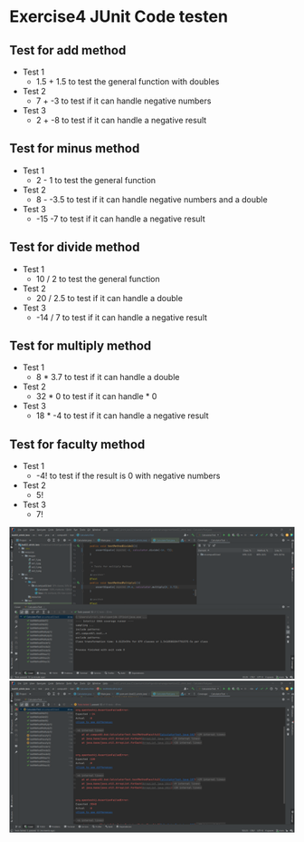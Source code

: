 # Exercise4 JUnit Code testen

## Test for add method

- Test 1
  - 1.5 + 1.5 to test the general function with doubles
- Test 2
  - 7 + -3 to test if it can handle negative numbers
- Test 3
  - 2 + -8 to test if it can handle a negative result

## Test for minus method

- Test 1
  - 2 - 1 to test the general function
- Test 2
  - 8 - -3.5 to test if it can handle negative numbers and a double
- Test 3 
  - -15 -7 to test if it can handle a negative result

## Test for divide method

- Test 1
  - 10 / 2 to test the general function
- Test 2
  - 20 / 2.5 to test if it can handle a double
- Test 3
  - -14 / 7 to test if it can handle a negative result

## Test for multiply method

- Test 1
  - 8 * 3.7 to test if it can handle a double
- Test 2
  - 32 * 0 to test if it can handle * 0
- Test 3
  - 18 * -4 to test if it can handle a negative result

## Test for faculty method
- Test 1
  - -4! to test if the result is 0 with negative numbers
- Test 2
  - 5!
- Test 3
  - 7!  


![screenshot of the Testcoverage](resources\images\ex4_1.png)
![screenshot of the Testcoverage with failing faculty method](resources\images\ex4_2.png)